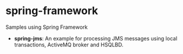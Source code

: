 spring-framework
================

Samples using Spring Framework

- **spring-jms**: An example for processing JMS messages using local transactions, ActiveMQ broker and HSQLBD.
